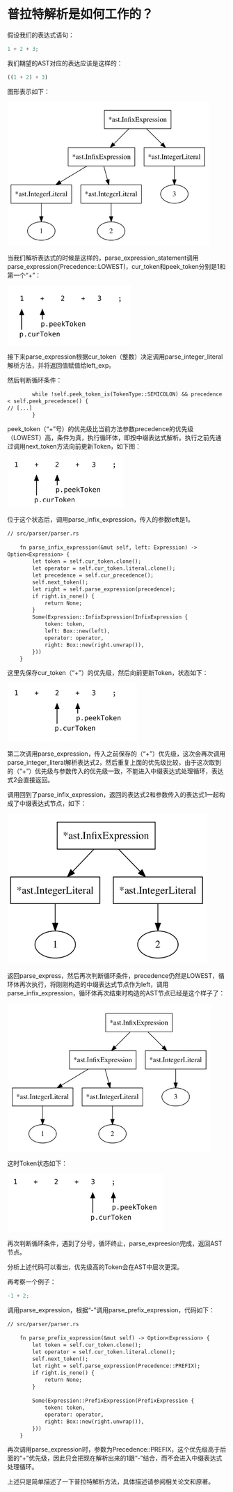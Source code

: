 # 普拉特解析是如何工作的？

假设我们的表达式语句：
```js
1 + 2 + 3;
```
我们期望的AST对应的表达应该是这样的：
```js
((1 + 2) + 3)
```
图形表示如下：

![f3-2](image/f3-2.png)

当我们解析表达式的时候是这样的，parse_expression_statement调用parse_expression(Precedence::LOWEST)，cur_token和peek_token分别是1和第一个“+”：

![f3-3](image/f3-3.png)

接下来parse_expression根据cur_token（整数）决定调用parse_integer_literal解析方法，并将返回值赋值给left_exp。

然后判断循环条件：
```rust,noplaypen
        while !self.peek_token_is(TokenType::SEMICOLON) && precedence < self.peek_precedence() {
// [...]
        }
```

peek_token（“+”号）的优先级比当前方法参数precedence的优先级（LOWEST）高，条件为真，执行循环体，即按中缀表达式解析。执行之前先通过调用next_token方法向前更新Token，如下图：

![f3-4](image/f3-4.png)

位于这个状态后，调用parse_infix_expression，传入的参数left是1。
```rust,noplaypen
// src/parser/parser.rs

    fn parse_infix_expression(&mut self, left: Expression) -> Option<Expression> {
        let token = self.cur_token.clone();
        let operator = self.cur_token.literal.clone();
        let precedence = self.cur_precedence();
        self.next_token();
        let right = self.parse_expression(precedence);
        if right.is_none() {
            return None;
        }
        Some(Expression::InfixExpression(InfixExpression {
            token: token,
            left: Box::new(left),
            operator: operator,
            right: Box::new(right.unwrap()),
        }))
    }
```
这里先保存cur_token（“+”）的优先级，然后向前更新Token，状态如下：

![f3-5](image/f3-5.png)

第二次调用parse_expression，传入之前保存的（“+”）优先级，这次会再次调用parse_integer_literal解析表达式2，然后重复上面的优先级比较，由于这次取到的（“+”）优先级与参数传入的优先级一致，不能进入中缀表达式处理循环，表达式2会直接返回。

调用回到了parse_infix_expression，返回的表达式2和参数传入的表达式1一起构成了中缀表达式节点，如下：

![f3-6](image/f3-6.png)

返回parse_express，然后再次判断循环条件，precedence仍然是LOWEST，循环体再次执行，将刚刚构造的中缀表达式节点作为left，调用parse_infix_expression，循环体再次结束时构造的AST节点已经是这个样子了：

![f3-7](image/f3-7.png)

这时Token状态如下：

![f3-8](image/f3-8.png)

再次判断循环条件，遇到了分号，循环终止，parse_expreesion完成，返回AST节点。

分析上述代码可以看出，优先级高的Token会在AST中层次更深。

再考察一个例子：
```js
-1 + 2;
```

调用parse_expression，根据“-”调用parse_prefix_expression，代码如下：
```rust,noplaypen
// src/parser/parser.rs

    fn parse_prefix_expression(&mut self) -> Option<Expression> {
        let token = self.cur_token.clone();
        let operator = self.cur_token.literal.clone();
        self.next_token();
        let right = self.parse_expression(Precedence::PREFIX);
        if right.is_none() {
            return None;
        }

        Some(Expression::PrefixExpression(PrefixExpression {
            token: token,
            operator: operator,
            right: Box::new(right.unwrap()),
        }))
    }
```
再次调用parse_expression时，参数为Precedence::PREFIX，这个优先级高于后面的“+”优先级，因此只会把现在解析出来的1跟“-”结合，而不会进入中缀表达式处理循环。

上述只是简单描述了一下普拉特解析方法，具体描述请参阅相关论文和原著。


